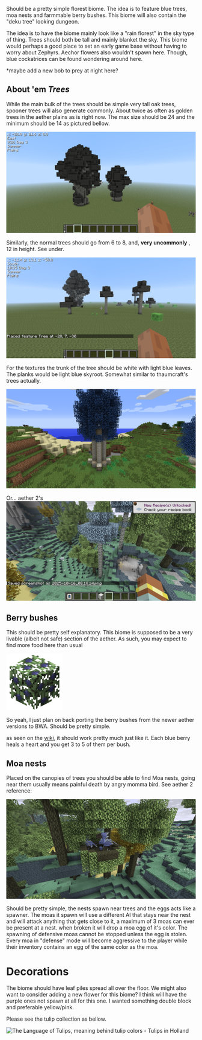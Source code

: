 
Should be a pretty simple florest biome. The idea is to feature blue trees, moa nests and farmmable berry bushes. This biome will also contain the "deku tree" looking dungeon.

The idea is to have the biome mainly look like a "rain florest" in the sky type of thing. Trees should both be tall and mainly blanket the sky. This biome would perhaps a good place to set an early game base without having to worry about Zephyrs. Aechor flowers also wouldn't spawn here. Though, blue cockatrices can be found wondering around here.

*maybe add a new bob to prey at night here?

## About 'em *Trees*

While the main bulk of the trees should be simple very tall oak trees, spooner trees will also generate commonly. About twice as often as golden trees in the aether plains as is right now. The max size should be 24 and the minimum should be 14 as pictured bellow.

![](assets/2025-10-16_07.39.09.png)

Similarly, the normal trees should go from 6 to 8, and, **very uncommonly** , 12 in height. See under.

![](assets/2025-10-16_07.44.04.png)

For the textures the trunk of the tree should be white with light blue leaves. The planks would be light blue skyroot. Somewhat similar to thaumcraft's trees actually.

![](assets/tctree.png)

Or... aether 2's
![](assets/2025-10-16_08.18.15.png)

## Berry bushes

This should be pretty self explanatory. This biome is supposed to be a very livable (albeit not safe) section of the aether. As such, you may expect to find more food here than usual

![](assets/berrybush.png)

So yeah, I just plan on back porting the berry bushes from the newer aether versions to BWA. Should be pretty simple.

as seen on the [wiki](https://aether.fandom.com/wiki/Blueberry_Bush), it should work pretty much just like it. Each blue berry heals a heart and you get 3 to 5 of them per bush.

## Moa nests

Placed on the canopies of trees you should be able to find Moa nests, going near them usually means painful death by angry momma bird. See aether 2 reference:

![](assets/2025-10-16_08.19.19.png)

Should be pretty simple, the nests spawn near trees and the eggs acts like a spawner. The moas it spawn will use a different AI that stays near the nest and will attack anything that gets close to it, a maximum of 3 moas can ever be present at a nest. when broken it will drop a moa egg of it's color. The spawning of defensive moas cannot be stopped unless the egg is stolen. Every moa in "defense" mode will become aggressive to the player while their inventory contains an egg of the same color as the moa.

# Decorations

The biome should have leaf piles spread all over the floor. We might also want to consider adding a new flower for this biome? I think will have the purple ones not spawn at all for this one. I wanted something double block and preferable yellow/pink.

Please see the tulip collection as bellow.

![The Language of Tulips, meaning behind tulip colors - Tulips in Holland](https://external-content.duckduckgo.com/iu/?u=https%3A%2F%2Ftulipsinholland.com%2Fwp-content%2Fuploads%2F2024%2F01%2FThe-Language-of-Tulips-meaning-behind-tulip-colors.png&f=1&nofb=1&ipt=77a4511fb4b4d495d895dee1f5987a96cfa30caabb602a87f060853ca41febf6)
